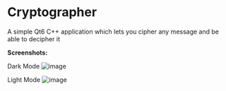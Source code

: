 # Cryptographer
A simple Qt6 C++ application which lets you cipher any message and be able to decipher it

**Screenshots:**

Dark Mode
![image](https://github.com/imsamroy/Cryptographer/assets/92716271/281d9b7f-efed-40c8-8684-8d2da56f2f8f)

Light Mode
![image](https://github.com/imsamroy/Cryptographer/assets/92716271/364ffb68-b910-4723-ba8b-6407d379e2af)
